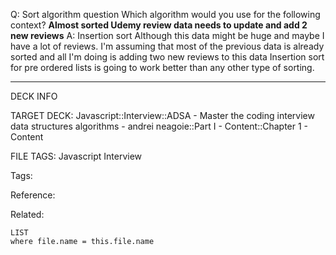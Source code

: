 Q: Sort algorithm question
Which algorithm would you use for the following context?
**Almost sorted Udemy review data needs to update and add 2 new reviews**
A: Insertion sort
Although this data might be huge and maybe I have a lot of reviews. I'm assuming that most of the previous data is already sorted and all I'm doing is adding two new reviews to this data Insertion sort for pre ordered lists is going to work better than any other type of sorting.
<!--ID: 1689972344356-->



---

DECK INFO

TARGET DECK: Javascript::Interview::ADSA - Master the coding interview data structures algorithms - andrei neagoie::Part I - Content::Chapter 1 - Content

FILE TAGS: Javascript Interview

Tags:

Reference:

Related:

```dataview
LIST
where file.name = this.file.name
```
